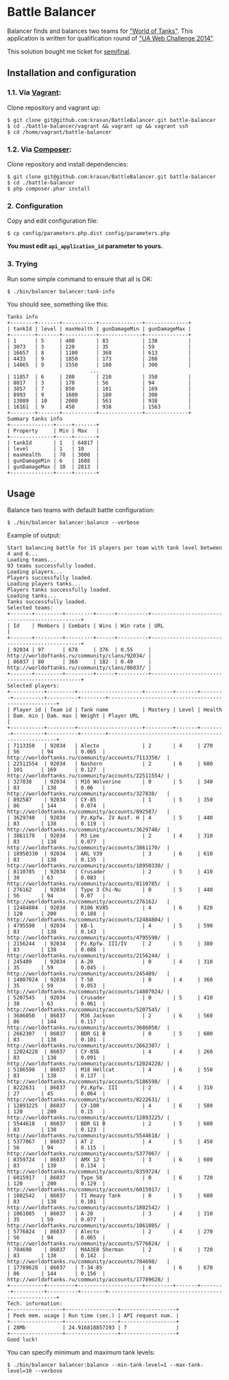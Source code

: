 # Battle Balancer

Balancer finds and balances two teams for ["World of Tanks"](http://worldoftanks.ru/). This application 
is written for qualification round of ["UA Web Challenge 2014"](http://uawebchallenge.com/).

This solution bought me ticket for [semifinal](http://uawebchallenge.com/news/backend-vi-semifinal).

## Installation and configuration

### 1.1. Via [Vagrant](https://www.vagrantup.com/): 
    
Clone repository and vagrant up: 

    $ git clone git@github.com:krasun/BattleBalancer.git battle-balancer
    $ cd ./battle-balancer/vagrant && vagrant up && vagrant ssh 
    $ cd /home/vagrant/battle-balancer
    
### 1.2. Via [Composer](https://getcomposer.org/doc/00-intro.md): 

Clone repository and install dependencies:

    $ git clone git@github.com:krasun/BattleBalancer.git battle-balancer
    $ cd ./battle-balancer 
    $ php composer.phar install
    
### 2. Configuration 
    
Copy and edit configuration file: 
    
    $ cp config/parameters.php.dist config/parameters.php
    
**You must edit `api_application_id` parameter to yours.**  
   
### 3. Trying 

Run some simple command to ensure that all is OK:

    $ ./bin/balancer balancer:tank-info
   
You should see, something like this: 
   
    Tanks info
    +--------+-------+-----------+--------------+--------------+
    | tankId | level | maxHealth | gunDamageMin | gunDamageMax |
    +--------+-------+-----------+--------------+--------------+
    | 1      | 5     | 400       | 83           | 138          |
    | 3073   | 3     | 220       | 35           | 59           |
    | 16657  | 8     | 1100      | 368          | 613          |
    | 4433   | 9     | 1850      | 173          | 288          |
    | 14865  | 9     | 1550      | 180          | 300          |
                               ...                            
    | 11857  | 6     | 280       | 210          | 350          |
    | 8017   | 3     | 170       | 56           | 94           |
    | 3857   | 7     | 850       | 101          | 169          |
    | 8993   | 9     | 1600      | 180          | 300          |
    | 13089  | 10    | 2000      | 563          | 938          |
    | 16161  | 9     | 450       | 938          | 1563         |
    +--------+-------+-----------+--------------+--------------+
    Summary tanks info
    +--------------+-----+-------+
    | Property     | Min | Max   |
    +--------------+-----+-------+
    | tankId       | 1   | 64817 |
    | level        | 1   | 10    |
    | maxHealth    | 70  | 3000  |
    | gunDamageMin | 6   | 1688  |
    | gunDamageMax | 10  | 2813  |
    +--------------+-----+-------+

## Usage

Balance two teams with default battle configuration: 

    $ ./bin/balancer balancer:balance --verbose
   
Example of output: 

    Start balancing battle for 15 players per team with tank level between 4 and 6...
    Loading teams...
    93 teams successfully loaded.
    Loading players...
    Players successfully loaded.
    Loading players tanks...
    Players tanks successfully loaded.
    Loading tanks...
    Tanks successfully loaded.
    Selected teams:
    +-------+---------+---------+------+----------+-----------------------------------------------+
    | Id    | Members | Combats | Wins | Win rate | URL                                           |
    +-------+---------+---------+------+----------+-----------------------------------------------+
    | 92034 | 97      | 678     | 376  | 0.55     | http://worldoftanks.ru/community/clans/92034/ |
    | 86037 | 80      | 368     | 182  | 0.49     | http://worldoftanks.ru/community/clans/86037/ |
    +-------+---------+---------+------+----------+-----------------------------------------------+
    Selected players:
    +-----------+---------+---------------------+---------+-------+--------+----------+----------+--------+-----------------------------------------------------+
    | Player id | Team id | Tank name           | Mastery | Level | Health | Dam. min | Dam. max | Weight | Player URL                                          |
    +-----------+---------+---------------------+---------+-------+--------+----------+----------+--------+-----------------------------------------------------+
    | 7113350   | 92034   | Alecto              | 2       | 4     | 270    | 56       | 94       | 0.065  | http://worldoftanks.ru/community/accounts/7113350/  |
    | 22511554  | 92034   | Nashorn             | 2       | 6     | 600    | 101      | 169      | 0.127  | http://worldoftanks.ru/community/accounts/22511554/ |
    | 327838    | 92034   | M10 Wolverine       | 0       | 5     | 340    | 83       | 138      | 0.06   | http://worldoftanks.ru/community/accounts/327838/   |
    | 892587    | 92034   | СУ-85               | 1       | 5     | 350    | 86       | 144      | 0.074  | http://worldoftanks.ru/community/accounts/892587/   |
    | 3629740   | 92034   | Pz.Kpfw. IV Ausf. H | 4       | 5     | 440    | 83       | 138      | 0.119  | http://worldoftanks.ru/community/accounts/3629740/  |
    | 3861170   | 92034   | M3 Lee              | 2       | 4     | 310    | 83       | 138      | 0.077  | http://worldoftanks.ru/community/accounts/3861170/  |
    | 18950330  | 92034   | ARL V39             | 3       | 6     | 610    | 83       | 138      | 0.135  | http://worldoftanks.ru/community/accounts/18950330/ |
    | 8110785   | 92034   | Crusader            | 2       | 5     | 410    | 38       | 63       | 0.083  | http://worldoftanks.ru/community/accounts/8110785/  |
    | 276162    | 92034   | Type 3 Chi-Nu       | 0       | 5     | 440    | 56       | 94       | 0.07   | http://worldoftanks.ru/community/accounts/276162/   |
    | 12484804  | 92034   | R106 KV85           | 4       | 6     | 820    | 120      | 200      | 0.188  | http://worldoftanks.ru/community/accounts/12484804/ |
    | 4795590   | 92034   | КВ-1                | 4       | 5     | 590    | 83       | 138      | 0.143  | http://worldoftanks.ru/community/accounts/4795590/  |
    | 2156244   | 92034   | Pz.Kpfw. III/IV     | 2       | 5     | 380    | 83       | 138      | 0.088  | http://worldoftanks.ru/community/accounts/2156244/  |
    | 245489    | 92034   | А-20                | 0       | 4     | 310    | 35       | 59       | 0.045  | http://worldoftanks.ru/community/accounts/245489/   |
    | 14807024  | 92034   | Т-50                | 0       | 4     | 360    | 35       | 59       | 0.053  | http://worldoftanks.ru/community/accounts/14807024/ |
    | 5207545   | 92034   | Crusader            | 0       | 5     | 410    | 38       | 63       | 0.061  | http://worldoftanks.ru/community/accounts/5207545/  |
    | 3686050   | 86037   | M36 Jackson         | 2       | 6     | 560    | 86       | 144      | 0.117  | http://worldoftanks.ru/community/accounts/3686050/  |
    | 2662307   | 86037   | BDR G1 B            | 0       | 5     | 600    | 83       | 138      | 0.101  | http://worldoftanks.ru/community/accounts/2662307/  |
    | 12024228  | 86037   | СУ-85Б              | 4       | 4     | 260    | 83       | 138      | 0.091  | http://worldoftanks.ru/community/accounts/12024228/ |
    | 5186598   | 86037   | M18 Hellcat         | 4       | 6     | 550    | 83       | 138      | 0.137  | http://worldoftanks.ru/community/accounts/5186598/  |
    | 8222631   | 86037   | Pz.Kpfw. III        | 2       | 4     | 310    | 27       | 45       | 0.064  | http://worldoftanks.ru/community/accounts/8222631/  |
    | 12893225  | 86037   | СУ-100              | 4       | 6     | 580    | 120      | 200      | 0.15   | http://worldoftanks.ru/community/accounts/12893225/ |
    | 5544618   | 86037   | BDR G1 B            | 2       | 5     | 600    | 83       | 138      | 0.123  | http://worldoftanks.ru/community/accounts/5544618/  |
    | 5377067   | 86037   | AT 2                | 4       | 5     | 450    | 56       | 94       | 0.115  | http://worldoftanks.ru/community/accounts/5377067/  |
    | 8359724   | 86037   | AMX 12 t            | 3       | 6     | 600    | 83       | 138      | 0.134  | http://worldoftanks.ru/community/accounts/8359724/  |
    | 6015917   | 86037   | Type 58             | 0       | 6     | 720    | 120      | 200      | 0.129  | http://worldoftanks.ru/community/accounts/6015917/  |
    | 1802542   | 86037   | T1 Heavy Tank       | 0       | 5     | 600    | 83       | 138      | 0.101  | http://worldoftanks.ru/community/accounts/1802542/  |
    | 1061085   | 86037   | А-20                | 3       | 4     | 310    | 35       | 59       | 0.077  | http://worldoftanks.ru/community/accounts/1061085/  |
    | 5776824   | 86037   | Alecto              | 2       | 4     | 270    | 56       | 94       | 0.065  | http://worldoftanks.ru/community/accounts/5776824/  |
    | 784698    | 86037   | M4A3E8 Sherman      | 2       | 6     | 720    | 83       | 138      | 0.142  | http://worldoftanks.ru/community/accounts/784698/   |
    | 17789628  | 86037   | Т-34-85             | 4       | 6     | 670    | 86       | 144      | 0.156  | http://worldoftanks.ru/community/accounts/17789628/ |
    +-----------+---------+---------------------+---------+-------+--------+----------+----------+--------+-----------------------------------------------------+
    Tech. information:
    +-----------------+-----------------+------------------+
    | Peek mem. usage | Run time (sec.) | API request num. |
    +-----------------+-----------------+------------------+
    | 28Mb            | 24.916818857193 | 7                |
    +-----------------+-----------------+------------------+
    Good luck!

You can specify minimum and maximum tank levels: 

    $ ./bin/balancer balancer:balance --min-tank-level=1 --max-tank-level=10 --verbose
